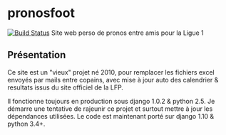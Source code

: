 # pronosfoot
[![Build Status](https://travis-ci.org/dmartin35/pronosfoot.svg?branch=master)](https://travis-ci.org/dmartin35/pronosfoot)
Site web perso de pronos entre amis pour la Ligue 1


Présentation
------------
Ce site est un "vieux" projet né 2010, pour remplacer les fichiers excel envoyés par mails entre copains,
avec mise à jour auto des calendrier & resultats issus du site officiel de la LFP.

Il fonctionne toujours en production sous django 1.0.2 & python 2.5.
Je démarre une tentative de rajeunir ce projet et surtout mettre à jour les dépendances utilisées.
Le code est maintenant porté sur django 1.10 & python 3.4+.

